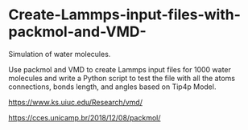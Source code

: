 # Create-Lammps-input-files-with-packmol-and-VMD-
Simulation of water molecules.

Use packmol and VMD to create Lammps input files for 1000 water molecules and write a Python script to test the file with all the atoms connections, bonds length, and angles based on Tip4p Model.

https://www.ks.uiuc.edu/Research/vmd/

https://cces.unicamp.br/2018/12/08/packmol/
